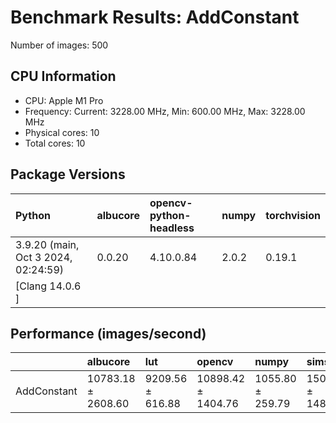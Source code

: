 # Benchmark Results: AddConstant

Number of images: 500

## CPU Information

- CPU: Apple M1 Pro
- Frequency: Current: 3228.00 MHz, Min: 600.00 MHz, Max: 3228.00 MHz
- Physical cores: 10
- Total cores: 10

## Package Versions

| Python                                | albucore   | opencv-python-headless   | numpy   | torchvision   |
|:--------------------------------------|:-----------|:-------------------------|:--------|:--------------|
| 3.9.20 (main, Oct  3 2024, 02:24:59)  | 0.0.20     | 4.10.0.84                | 2.0.2   | 0.19.1        |
| [Clang 14.0.6 ]                       |            |                          |         |               |

## Performance (images/second)

|             | albucore           | lut              | opencv             | numpy            | simsimd          |
|:------------|:-------------------|:-----------------|:-------------------|:-----------------|:-----------------|
| AddConstant | 10783.18 ± 2608.60 | 9209.56 ± 616.88 | 10898.42 ± 1404.76 | 1055.80 ± 259.79 | 1503.56 ± 148.01 |
